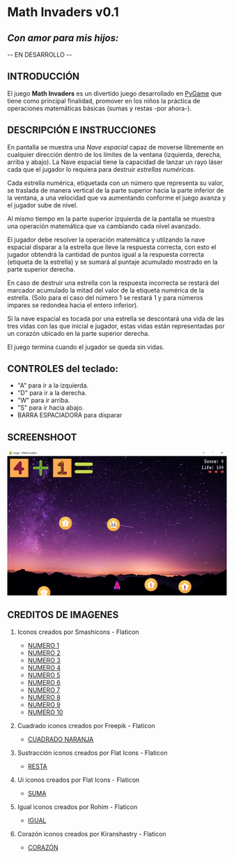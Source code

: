 # Math Invaders v0.1

## ***Con amor para mis hijos:***

-- EN DESARROLLO --


## **INTRODUCCIÓN**

El juego **Math Invaders** es un divertido juego desarrollado en [PyGame](https://www.pygame.org/) que tiene como principal finalidad, promover en los niños la práctica de operaciones matemáticas básicas (sumas y restas -por ahora-).

## **DESCRIPCIÓN E INSTRUCCIONES**

En pantalla se muestra una _Nave espacial_ capaz de moverse libremente en cualquier dirección dentro de los límites de la ventana (izquierda, derecha, arriba y abajo). La Nave espacial tiene la capacidad de lanzar un rayo láser cada que el jugador lo requiera para destruir _estrellas numéricas_.

Cada estrella numérica, etiquetada con un número que representa su valor, se traslada de manera vertical de la parte superior hacia la parte inferior de la ventana, a una velocidad que va aumentando conforme el juego avanza y el jugador sube de nivel.

Al mismo tiempo en la parte superior izquierda de la pantalla se muestra una operación matemática que va cambiando cada nivel avanzado.

El jugador debe resolver la operación matemática y utilzando la nave espacial disparar a la estrella que lleve la respuesta correcta, con esto el jugador obtendrá la cantidad de puntos igual a la respuesta correcta (etiqueta de la estrella) y se sumará al puntaje acumulado mostrado en la parte superior derecha.

En caso de destruir una estrella con la respuesta incorrecta se restará del marcador acumulado la mitad del valor de la etiqueta numérica de la estrella. (Solo para el caso del número 1 se restará 1 y para números impares se redondea hacia el entero inferior).

Si la nave espacial es tocada por una estrella se descontará una vida de las tres vidas con las que inicial e jugador, estas vidas están representadas por un corazón ubicado en la parte superior derecha.

El juego termina cuando el jugador se queda sin vidas.

## **CONTROLES del teclado:** 
   * "A" para ir a la izquierda.
   * "D" para ir a la derecha.
   * "W" para ir arriba.
   * "S" para ir hacia abajo.
   * BARRA ESPACIADORA para disparar

## **SCREENSHOOT**
![Screenshot](/images/Screenshot%202023-09-29%20123631.png)

## **CREDITOS DE IMAGENES**
1. Iconos creados por Smashicons - Flaticon
   * [NUMERO 1](https://www.flaticon.es/iconos-gratis/numero-1)
   * [NUMERO 2](https://www.flaticon.es/iconos-gratis/numero-2)
   * [NUMERO 3](https://www.flaticon.es/iconos-gratis/numero-3)
   * [NUMERO 4](https://www.flaticon.es/iconos-gratis/numero-4)
   * [NUMERO 5](https://www.flaticon.es/iconos-gratis/numero-5)
   * [NUMERO 6](https://www.flaticon.es/iconos-gratis/numero-6)
   * [NUMERO 7](https://www.flaticon.es/iconos-gratis/numero-7)
   * [NUMERO 8](https://www.flaticon.es/iconos-gratis/numero-8)
   * [NUMERO 9](https://www.flaticon.es/iconos-gratis/numero-9)
   * [NUMERO 10](https://www.flaticon.es/iconos-gratis/numero-10)
     
2. Cuadrado iconos creados por Freepik - Flaticon
   * [CUADRADO NARANJA](https://www.flaticon.es/iconos-gratis/cuadrado)
   
4. Sustracción iconos creados por Flat Icons - Flaticon
   * [RESTA](https://www.flaticon.es/iconos-gratis/sustraccion)
     
5. Ui iconos creados por Flat Icons - Flaticon
   * [SUMA](https://www.flaticon.es/iconos-gratis/ui)
     
6. Igual iconos creados por Rohim - Flaticon
   * [IGUAL](https://www.flaticon.es/iconos-gratis/igual)

7. Corazón iconos creados por Kiranshastry - Flaticon
   * [CORAZÓN](https://www.flaticon.es/iconos-gratis/corazon)
